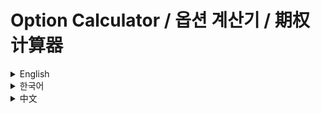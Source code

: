 # Option Calculator / 옵션 계산기 / 期权计算器

<details>
<summary>English</summary>

Option Calculator is a Streamlit-based web application that allows users to visualize and analyze the profit/loss and Greeks of various option trading strategies.

<img width="1680" alt="image" src="https://github.com/user-attachments/assets/04b3fa7c-c478-46be-bb84-03cdf3bec08f" />


<img width="1680" alt="image" src="https://github.com/user-attachments/assets/9ce20a5d-6155-468e-a5bc-bc2ef7444250" />

<img width="1680" alt="image" src="https://github.com/user-attachments/assets/40cbccd3-770c-4943-ac4b-220fccc28e1a" />


## Features

- Real-time stock information and option chain lookup
- Theoretical option price calculation using the Black-Scholes model
- Visualization of profit/loss curves for various option strategies
- Analysis of option Greeks (Delta, Gamma, Vega, Theta, Rho)
- Support for multiple option strategies:
  - Single option
  - Covered Call/Put
  - Protective Put/Call
  - Spread
  - Straddle
  - Strangle
  - Strip
  - Strap
  - Butterfly
  - Ladder
  - Jade Lizard
  - Reverse Jade Lizard
  - Condor

## Installation

1. Clone the repository:
```bash
git clone https://github.com/yourusername/option-calculator.git
cd option-calculator
```

2. Create and activate a virtual environment:
```bash
python -m venv venv
source venv/bin/activate  # Linux/Mac
# or
venv\Scripts\activate  # Windows
```

3. Install the required packages:
```bash
pip install -r requirements.txt
```

## Usage

1. Run the application:
```bash
streamlit run app.py
```

2. A web browser will automatically open with the application running. If it doesn't, enter the URL displayed in your terminal into your browser.

3. How to use:
   - Enter a stock ticker symbol in the left sidebar and click the 'Fetch Data' button.
   - Set option parameters (underlying price, expiry date, volatility, etc.).
   - Select an option strategy and position.
   - Click the 'Show Plot' button to view the profit/loss curve and Greeks.

## Project Structure

```
option-calculator/
│
├── app.py                  # Main application file
├── utils/
│   ├── __init__.py
│   ├── data_utils.py       # Data-related utility functions
│   ├── option_pricing.py   # Option pricing functions
│   ├── payoff.py           # Profit/loss calculation functions
│   └── plotting.py         # Visualization functions
│
├── styles.py               # Style definitions
├── requirements.txt        # List of required packages
└── README.md               # Project description
```

## Required Packages

Main packages:
- streamlit
- pandas
- numpy
- yfinance
- plotly
- scipy

For a complete list, see the requirements.txt file.

## Reference

### Black-Scholes Model

The Black-Scholes model is the most widely used option pricing model:

```
d₁ = [ln(S₀/K) + (rf - y + 0.5σ²)τ] / (σ√τ)
d₂ = d₁ - σ√τ

Call price: C(S₀, τ) = S₀N(d₁)e^(-yτ) - Ke^(-rfτ)N(d₂)
Put price: P(S₀, τ) = Ke^(-rfτ)N(-d₂) - S₀N(-d₁)e^(-yτ)
```

where,
- S₀: Underlying asset price
- K: Strike price
- rf: Risk-free interest rate
- y: Dividend yield
- τ: Time to expiration
- N(x): Standard normal cumulative distribution function

## License

MIT License

## Contact

If you have any questions or suggestions, please contact: pmh621@naver.com
</details>

<details>
<summary>한국어</summary>

옵션 계산기는 다양한 옵션 거래 전략의 손익과 그릭스를 시각화하고 분석할 수 있는 Streamlit 기반 웹 애플리케이션입니다.

![스크린샷](https://via.placeholder.com/800x400?text=Option+Calculator+Screenshot)

## 기능

- 실시간 주식 정보 및 옵션 체인 조회
- 블랙-숄즈 모델을 이용한 이론적 옵션 가격 계산
- 다양한 옵션 전략의 손익 곡선 시각화
- 옵션 그릭스 (Delta, Gamma, Vega, Theta, Rho) 분석
- 다양한 옵션 전략 지원:
  - Single (단일 옵션)
  - Covered Call/Put (커버드 콜/풋)
  - Protective Put/Call (보호적 풋/콜)
  - Spread (스프레드)
  - Straddle (스트래들)
  - Strangle (스트랭글)
  - Strip (스트립)
  - Strap (스트랩)
  - Butterfly (버터플라이)
  - Ladder (래더)
  - Jade Lizard (제이드 리저드)
  - Reverse Jade Lizard (리버스 제이드 리저드)
  - Condor (콘도르)

## 설치 방법

1. 저장소를 클론합니다:
```bash
git clone https://github.com/yourusername/option-calculator.git
cd option-calculator
```

2. 가상 환경을 생성하고 활성화합니다:
```bash
python -m venv venv
source venv/bin/activate  # 리눅스/맥
# 또는
venv\Scripts\activate  # 윈도우
```

3. 필요한 패키지를 설치합니다:
```bash
pip install -r requirements.txt
```

## 사용 방법

1. 애플리케이션을 실행합니다:
```bash
streamlit run app.py
```

2. 웹 브라우저가 자동으로 열리고 애플리케이션이 실행됩니다. 실행되지 않는 경우, 터미널에 표시된 URL을 브라우저에 입력하세요.

3. 사용 방법:
   - 왼쪽 사이드바에 주식 티커 심볼을 입력하고 'Fetch Data' 버튼을 클릭합니다.
   - 옵션 파라미터를 설정합니다 (기초 자산 가격, 만기일, 변동성 등).
   - 옵션 전략과 포지션을 선택합니다.
   - 'Show Plot' 버튼을 클릭하여 손익 곡선과 그릭스를 확인합니다.

## 프로젝트 구조

```
option-calculator/
│
├── app.py                  # 메인 애플리케이션 파일
├── utils/
│   ├── __init__.py
│   ├── data_utils.py       # 데이터 관련 유틸리티 함수
│   ├── option_pricing.py   # 옵션 가격 계산 함수
│   ├── payoff.py           # 손익 계산 함수
│   └── plotting.py         # 시각화 함수
│
├── styles.py               # 스타일 정의
├── requirements.txt        # 필요한 패키지 목록
└── README.md               # 프로젝트 설명
```

## 필요한 패키지

주요 패키지:
- streamlit
- pandas
- numpy
- yfinance
- plotly
- scipy

자세한 목록은 requirements.txt 파일을 참조하세요.

## 참고 자료

### 블랙-숄즈 모델

블랙-숄즈 모델은 가장 널리 사용되는 옵션 가격 결정 모델입니다:

```
d₁ = [ln(S₀/K) + (rf - y + 0.5σ²)τ] / (σ√τ)
d₂ = d₁ - σ√τ

콜 가격: C(S₀, τ) = S₀N(d₁)e^(-yτ) - Ke^(-rfτ)N(d₂)
풋 가격: P(S₀, τ) = Ke^(-rfτ)N(-d₂) - S₀N(-d₁)e^(-yτ)
```

여기서,
- S₀: 기초 자산 가격
- K: 행사가
- rf: 무위험 이자율
- y: 배당 수익률
- τ: 만기까지 남은 시간
- N(x): 표준 정규 누적 분포 함수

## 라이센스

MIT License

## 연락처

질문이나 제안이 있으시면 연락해 주세요: pmh621@naver.com
</details>

<details>
<summary>中文</summary>

期权计算器是一个基于Streamlit的网络应用程序，用户可以可视化和分析各种期权交易策略的盈亏和希腊字母值。

![截图](https://via.placeholder.com/800x400?text=Option+Calculator+Screenshot)

## 功能

- 实时股票信息和期权链查询
- 使用布莱克-斯科尔斯模型计算理论期权价格
- 可视化各种期权策略的盈亏曲线
- 分析期权希腊字母（Delta, Gamma, Vega, Theta, Rho）
- 支持多种期权策略：
  - 单一期权（Single）
  - 备兑看涨/看跌期权（Covered Call/Put）
  - 保护性看跌/看涨期权（Protective Put/Call）
  - 价差策略（Spread）
  - 跨式策略（Straddle）
  - 宽跨式策略（Strangle）
  - 多头看跌偏置策略（Strip）
  - 多头看涨偏置策略（Strap）
  - 蝶式策略（Butterfly）
  - 阶梯策略（Ladder）
  - 玉蜥蜴策略（Jade Lizard）
  - 反向玉蜥蜴策略（Reverse Jade Lizard）
  - 秃鹰策略（Condor）

## 安装方法

1. 克隆仓库：
```bash
git clone https://github.com/yourusername/option-calculator.git
cd option-calculator
```

2. 创建并激活虚拟环境：
```bash
python -m venv venv
source venv/bin/activate  # Linux/Mac
# 或者
venv\Scripts\activate  # Windows
```

3. 安装所需的包：
```bash
pip install -r requirements.txt
```

## 使用方法

1. 运行应用程序：
```bash
streamlit run app.py
```

2. 网络浏览器将自动打开并运行应用程序。如果没有自动打开，请在浏览器中输入终端显示的URL。

3. 使用说明：
   - 在左侧边栏输入股票代码，并点击"Fetch Data"按钮。
   - 设置期权参数（标的资产价格、到期日、波动率等）。
   - 选择期权策略和持仓方向。
   - 点击"Show Plot"按钮查看盈亏曲线和希腊字母值。

## 项目结构

```
option-calculator/
│
├── app.py                  # 主应用程序文件
├── utils/
│   ├── __init__.py
│   ├── data_utils.py       # 数据相关的实用函数
│   ├── option_pricing.py   # 期权定价函数
│   ├── payoff.py           # 盈亏计算函数
│   └── plotting.py         # 可视化函数
│
├── styles.py               # 样式定义
├── requirements.txt        # 所需包列表
└── README.md               # 项目描述
```

## 所需包

主要包：
- streamlit
- pandas
- numpy
- yfinance
- plotly
- scipy

完整列表请参见requirements.txt文件。

## 参考资料

### 布莱克-斯科尔斯模型

布莱克-斯科尔斯模型是最广泛使用的期权定价模型：

```
d₁ = [ln(S₀/K) + (rf - y + 0.5σ²)τ] / (σ√τ)
d₂ = d₁ - σ√τ

看涨期权价格: C(S₀, τ) = S₀N(d₁)e^(-yτ) - Ke^(-rfτ)N(d₂)
看跌期权价格: P(S₀, τ) = Ke^(-rfτ)N(-d₂) - S₀N(-d₁)e^(-yτ)
```

其中，
- S₀: 标的资产价格
- K: 行权价格
- rf: 无风险利率
- y: 股息收益率
- τ: 到期时间
- N(x): 标准正态累积分布函数

## 许可证

MIT许可证

## 联系方式

如有任何问题或建议，请联系：pmh621@naver.com
</details>
